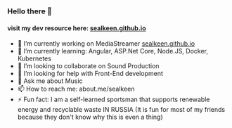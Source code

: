 ### Hello there 👋
#### visit my dev resource here: [sealkeen.github.io](https://sealkeen.github.io)

- 🔭 I’m currently working on MediaStreamer [sealkeen.github.io](https://sealkeen.github.io)
- 🌱 I’m currently learning: Angular, ASP.Net Core, Node.JS, Docker, Kubernetes
- 👯 I’m looking to collaborate on Sound Production
- 🤔 I’m looking for help with Front-End development
- 💬 Ask me about Music
- 📫 How to reach me: about.me/sealkeen
- ⚡ Fun fact: I am a self-learned sportsman that supports renewable energy and recyclable waste IN RUSSIA 
  (It is fun for most of my friends because they don't know why this is even a thing) 
